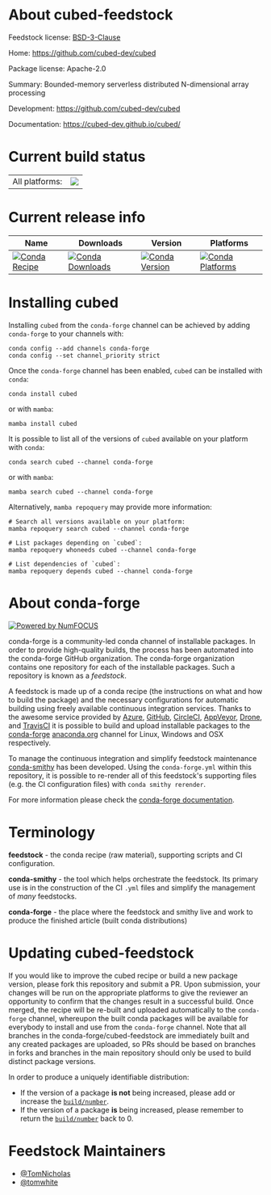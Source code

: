 About cubed-feedstock
=====================

Feedstock license: [BSD-3-Clause](https://github.com/conda-forge/cubed-feedstock/blob/main/LICENSE.txt)

Home: https://github.com/cubed-dev/cubed

Package license: Apache-2.0

Summary: Bounded-memory serverless distributed N-dimensional array processing

Development: https://github.com/cubed-dev/cubed

Documentation: https://cubed-dev.github.io/cubed/

Current build status
====================


<table><tr><td>All platforms:</td>
    <td>
      <a href="https://dev.azure.com/conda-forge/feedstock-builds/_build/latest?definitionId=19464&branchName=main">
        <img src="https://dev.azure.com/conda-forge/feedstock-builds/_apis/build/status/cubed-feedstock?branchName=main">
      </a>
    </td>
  </tr>
</table>

Current release info
====================

| Name | Downloads | Version | Platforms |
| --- | --- | --- | --- |
| [![Conda Recipe](https://img.shields.io/badge/recipe-cubed-green.svg)](https://anaconda.org/conda-forge/cubed) | [![Conda Downloads](https://img.shields.io/conda/dn/conda-forge/cubed.svg)](https://anaconda.org/conda-forge/cubed) | [![Conda Version](https://img.shields.io/conda/vn/conda-forge/cubed.svg)](https://anaconda.org/conda-forge/cubed) | [![Conda Platforms](https://img.shields.io/conda/pn/conda-forge/cubed.svg)](https://anaconda.org/conda-forge/cubed) |

Installing cubed
================

Installing `cubed` from the `conda-forge` channel can be achieved by adding `conda-forge` to your channels with:

```
conda config --add channels conda-forge
conda config --set channel_priority strict
```

Once the `conda-forge` channel has been enabled, `cubed` can be installed with `conda`:

```
conda install cubed
```

or with `mamba`:

```
mamba install cubed
```

It is possible to list all of the versions of `cubed` available on your platform with `conda`:

```
conda search cubed --channel conda-forge
```

or with `mamba`:

```
mamba search cubed --channel conda-forge
```

Alternatively, `mamba repoquery` may provide more information:

```
# Search all versions available on your platform:
mamba repoquery search cubed --channel conda-forge

# List packages depending on `cubed`:
mamba repoquery whoneeds cubed --channel conda-forge

# List dependencies of `cubed`:
mamba repoquery depends cubed --channel conda-forge
```


About conda-forge
=================

[![Powered by
NumFOCUS](https://img.shields.io/badge/powered%20by-NumFOCUS-orange.svg?style=flat&colorA=E1523D&colorB=007D8A)](https://numfocus.org)

conda-forge is a community-led conda channel of installable packages.
In order to provide high-quality builds, the process has been automated into the
conda-forge GitHub organization. The conda-forge organization contains one repository
for each of the installable packages. Such a repository is known as a *feedstock*.

A feedstock is made up of a conda recipe (the instructions on what and how to build
the package) and the necessary configurations for automatic building using freely
available continuous integration services. Thanks to the awesome service provided by
[Azure](https://azure.microsoft.com/en-us/services/devops/), [GitHub](https://github.com/),
[CircleCI](https://circleci.com/), [AppVeyor](https://www.appveyor.com/),
[Drone](https://cloud.drone.io/welcome), and [TravisCI](https://travis-ci.com/)
it is possible to build and upload installable packages to the
[conda-forge](https://anaconda.org/conda-forge) [anaconda.org](https://anaconda.org/)
channel for Linux, Windows and OSX respectively.

To manage the continuous integration and simplify feedstock maintenance
[conda-smithy](https://github.com/conda-forge/conda-smithy) has been developed.
Using the ``conda-forge.yml`` within this repository, it is possible to re-render all of
this feedstock's supporting files (e.g. the CI configuration files) with ``conda smithy rerender``.

For more information please check the [conda-forge documentation](https://conda-forge.org/docs/).

Terminology
===========

**feedstock** - the conda recipe (raw material), supporting scripts and CI configuration.

**conda-smithy** - the tool which helps orchestrate the feedstock.
                   Its primary use is in the construction of the CI ``.yml`` files
                   and simplify the management of *many* feedstocks.

**conda-forge** - the place where the feedstock and smithy live and work to
                  produce the finished article (built conda distributions)


Updating cubed-feedstock
========================

If you would like to improve the cubed recipe or build a new
package version, please fork this repository and submit a PR. Upon submission,
your changes will be run on the appropriate platforms to give the reviewer an
opportunity to confirm that the changes result in a successful build. Once
merged, the recipe will be re-built and uploaded automatically to the
`conda-forge` channel, whereupon the built conda packages will be available for
everybody to install and use from the `conda-forge` channel.
Note that all branches in the conda-forge/cubed-feedstock are
immediately built and any created packages are uploaded, so PRs should be based
on branches in forks and branches in the main repository should only be used to
build distinct package versions.

In order to produce a uniquely identifiable distribution:
 * If the version of a package **is not** being increased, please add or increase
   the [``build/number``](https://docs.conda.io/projects/conda-build/en/latest/resources/define-metadata.html#build-number-and-string).
 * If the version of a package **is** being increased, please remember to return
   the [``build/number``](https://docs.conda.io/projects/conda-build/en/latest/resources/define-metadata.html#build-number-and-string)
   back to 0.

Feedstock Maintainers
=====================

* [@TomNicholas](https://github.com/TomNicholas/)
* [@tomwhite](https://github.com/tomwhite/)

